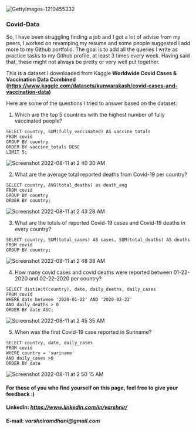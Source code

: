 ![GettyImages-1210455332](https://user-images.githubusercontent.com/109621999/184076374-8a61675b-969b-4ce7-8578-f41123e87bfc.jpeg)


### Covid-Data

So, I have been struggling finding a job and I got a lot of advise from my peers, I worked on revamping my resume and some people suggested I add more to my Github portfolio. 
The goal is to add all the queries I write as practice tasks to my Github profile, at least 3 times every week. Having said that, these might not always be pretty or very well put together.

This is a dataset I downloaded from Kaggle **Worldwide Covid Cases & Vaccination Data Combined (https://www.kaggle.com/datasets/kunwarakash/covid-cases-and-vaccination-data)**

Here are some of the questions I tried to answer based on the dataset:
1. Which are the top 5 countries with the highest number of fully vaccinated people?
``` 
SELECT country, SUM(fully_vaccinated) AS vaccine_totals
FROM covid
GROUP BY country
ORDER BY vaccine_totals DESC
LIMIT 5;
```
![Screenshot 2022-08-11 at 2 40 30 AM](https://user-images.githubusercontent.com/109621999/184077689-e6e797b6-05e9-4a6f-ba49-4e5669fac98e.png)


2. What are the average total reported deaths from Covid-19 per country?
```
SELECT country, AVG(total_deaths) as death_avg
FROM covid
GROUP BY country
ORDER BY country;
```
![Screenshot 2022-08-11 at 2 43 28 AM](https://user-images.githubusercontent.com/109621999/184078005-463a627f-4250-4c52-8b75-a4debfb560b1.png)

3. What are the totals of reported Covid-19 cases and Covid-19 deaths in every country?
```
SELECT country, SUM(total_cases) AS cases, SUM(total_deaths) AS deaths
FROM covid
GROUP BY country;
```
![Screenshot 2022-08-11 at 2 48 38 AM](https://user-images.githubusercontent.com/109621999/184078697-55d52713-ff0a-4c2c-9ad1-500a768cca42.png)

4. How many covid cases and covid deaths were reported between 01-22-2020 and 02-22-2020 per country?

```
SELECT distinct(country), date, daily_deaths, daily_cases
FROM covid
WHERE date between '2020-01-22' AND '2020-02-22'
AND daily_deaths > 0
ORDER BY date ASC;
```
![Screenshot 2022-08-11 at 2 45 35 AM](https://user-images.githubusercontent.com/109621999/184078286-3e46923b-43c5-4539-bacc-84cb5246a19c.png)

5. When was the first Covid-19 case reported in Suriname?   
```
SELECT country, date, daily_cases
FROM covid
WHERE country = 'suriname'
AND daily_cases >0 
ORDER BY date
```
![Screenshot 2022-08-11 at 2 50 15 AM](https://user-images.githubusercontent.com/109621999/184078887-7fedff31-62c7-46fb-9ad5-3afc576ba3d9.png)


#### For those of you who find yourself on this page, feel free to give your feedback :)

#### LinkedIn: _https://www.linkedin.com/in/varshnir/_

#### E-mail: _varshniramdhani@gmail.com_

